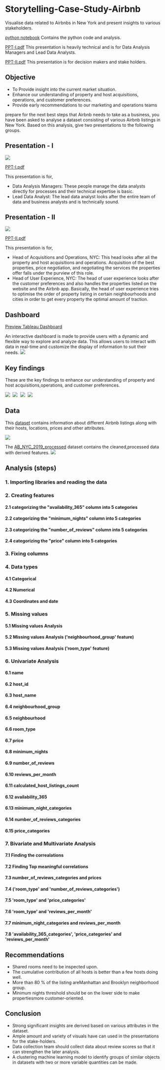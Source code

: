 # Storytelling-Case-Study-Airbnb
 Visualise data related to Airbnbs in New York and present insights to various stakeholders.
 
 [python notebook](https://github.com/ABHIJITHCV11/Storytelling-Case-Study-Airbnb/blob/main/Untitled.ipynb) Contains the python code and analysis.
 
 [PPT-I.pdf](https://github.com/ABHIJITHCV11/Storytelling-Case-Study-Airbnb/blob/main/Presentations/PPT-I.pdf) This presentation is heavily technical and is for Data Analysis Managers and Lead Data Analysts.
 
 [PPT-II.pdf](https://github.com/ABHIJITHCV11/Storytelling-Case-Study-Airbnb/blob/main/Presentations/PPT-2.pdf) This presentation is for decision makers and stake holders.
 
 ## Objective
- To Provide insight into the current market situation.
- Enhance our understanding of property and host acquisitions, 
operations, and customer preferences.
- Provide early recommendations to our marketing and operations 
teams

prepare for the next best steps that Airbnb needs to take as a business, you have been asked to analyse a dataset consisting of various Airbnb listings in New York. Based on this analysis, give two presentations to the following groups.

## Presentation - I
<kbd>  ![](images/p1.PNG)  </kbd>

[PPT-I.pdf](https://github.com/ABHIJITHCV11/Storytelling-Case-Study-Airbnb/blob/main/Presentations/PPT-I.pdf)

This presentation is for,
- Data Analysis Managers: These people manage the data analysts directly for processes and their technical expertise is basic.
- Lead Data Analyst: The lead data analyst looks after the entire team of data and business analysts and is technically sound.

## Presentation - II
<kbd>  ![](images/p2.PNG)  </kbd>

[PPT-II.pdf](https://github.com/ABHIJITHCV11/Storytelling-Case-Study-Airbnb/blob/main/Presentations/PPT-2.pdf)

This presentation is for,
- Head of Acquisitions and Operations, NYC: This head looks after all the property and host acquisitions and operations. Acquisition of the best properties, price negotiation, and negotiating the services the properties offer falls under the purview of this role.
- Head of User Experience, NYC: The head of user experience looks after the customer preferences and also handles the properties listed on the website and the Airbnb app. Basically, the head of user experience tries to optimise the order of property listing in certain neighbourhoods and cities in order to get every property the optimal amount of traction.

## Dashboard

[Preview Tableau Dashboard](https://public.tableau.com/app/profile/abhijith.cv/viz/UNVEILINGTHESECRETSOFAIRBNBINNYCADATA-DRIVENSTORY/Dashboard1?publish=yes)

An interactive dashboard is made to provide users with a dynamic and flexible way to explore and analyze data. This allows users to interact with data in real-time and customize the display of information to suit their needs.
<kbd>  ![](images/dash1.PNG)  </kbd>

## Key findings
These are the key findings to enhance our understanding of property and host acquisitions,operations, and customer preferences.

<kbd>  ![](images/shared_rooms.PNG)  </kbd>
<kbd>  ![](images/effects.PNG)  </kbd>
<kbd>  ![](images/every_hosts_matter.PNG)  </kbd>
<kbd>  ![](images/neighbourhoods.PNG)  </kbd>

## Data
This [dataset](AB_NYC_2019.csv) contains information about different Airbnb listings along with their hosts, locations, prices and other attributes.

<kbd>  ![](images/data_dic.PNG)  </kbd>

The [AB_NYC_2019_processed](AB_NYC_2019_processed.csv) dataset contains the cleaned,processed data with derived features.
<kbd>  ![](images/datat.PNG)  </kbd> 

## Analysis (steps)
### 1. Importing libraries and reading the data
### 2. Creating features
#### 2.1 categorizing the "availability_365" column into 5 categories
#### 2.2 categorizing the "minimum_nights" column into 5 categories
#### 2.3 categorizing the "number_of_reviews" column into 5 categories
#### 2.4 categorizing the "price" column into 5 categories
### 3. Fixing columns
### 4. Data types
#### 4.1 Categorical
#### 4.2 Numerical
#### 4.3 Coordinates and date
### 5. Missing values
#### 5.1 Missing values Analysis
#### 5.2 Missing values Analysis ('neighbourhood_group' feature)
#### 5.3 Missing values Analysis ('room_type' feature)
### 6. Univariate Analysis
#### 6.1 name
#### 6.2 host_id
#### 6.3 host_name
#### 6.4 neighbourhood_group
#### 6.5 neighbourhood
#### 6.6 room_type
#### 6.7 price
#### 6.8 minimum_nights
#### 6.9 number_of_reviews
#### 6.10 reviews_per_month
#### 6.11 calculated_host_listings_count
#### 6.12 availability_365
#### 6.13 minimum_night_categories
#### 6.14 number_of_reviews_categories
#### 6.15 price_categories
### 7. Bivariate and Multivariate Analysis
#### 7.1 Finding the correalations
#### 7.2 Finding Top meaningful correlations
#### 7.3 number_of_reviews_categories and prices
#### 7.4 ('room_type' and 'number_of_reviews_categories')
#### 7.5 'room_type' and 'price_categories'
#### 7.6 'room_type' and 'reviews_per_month'
#### 7.7 minimum_night_categories and reviews_per_month
#### 7.8 'availability_365_categories', 'price_categories' and 'reviews_per_month'

## Recommendations

- Shared rooms need to be inspected upon.
- The cumulative contribution of all hosts is better than a few hosts doing well.
- More than 80 % of the listing areManhattan and Brooklyn neighborhood group.
- Minimum nights threshold should be on the lower side to make propertiesmore customer-oriented.

## Conclusion
- Strong significant insights are derived based on various attributes in the dataset.
- Ample amount and variety of visuals have can used in the presentations for the stake-holders.
- Data collection team should collect data about review scores so that it can strengthen the later analysis.
- A clustering machine learning model to identify groups of similar objects in datasets with two or more variable quantities can be made.
